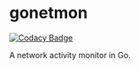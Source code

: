 # gonetmon

[![Codacy Badge](https://api.codacy.com/project/badge/Grade/852204f40c544a5d91da1bdad88a5075)](https://app.codacy.com/app/bytemare/gonetmon?utm_source=github.com&utm_medium=referral&utm_content=bytemare/gonetmon&utm_campaign=Badge_Grade_Dashboard)

A network activity monitor in Go.
